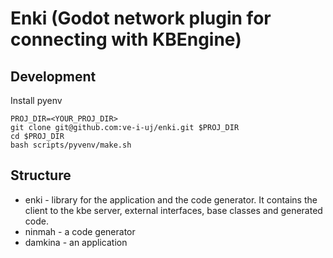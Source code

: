 # Enki (Godot network plugin for connecting with KBEngine)

## Development

Install pyenv

```
PROJ_DIR=<YOUR_PROJ_DIR>
git clone git@github.com:ve-i-uj/enki.git $PROJ_DIR
cd $PROJ_DIR
bash scripts/pyvenv/make.sh
```

## Structure

* enki - library for the application and the code generator. It contains the client to the kbe server, external interfaces, base classes and generated code.
* ninmah - a code generator
* damkina - an application
